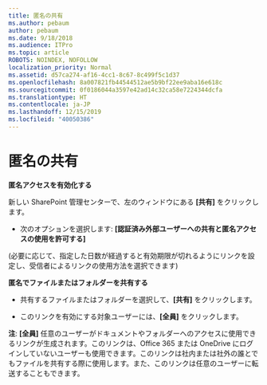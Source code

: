 ```yaml
---
title: 匿名の共有
ms.author: pebaum
author: pebaum
ms.date: 9/18/2018
ms.audience: ITPro
ms.topic: article
ROBOTS: NOINDEX, NOFOLLOW
localization_priority: Normal
ms.assetid: d57ca274-af16-4cc1-8c67-8c499f5c1d37
ms.openlocfilehash: 8a007821fb44544512ae5b9bf22ee9aba16e618c
ms.sourcegitcommit: 0f0186044a3597e42ad14c32ca58e7224344dcfa
ms.translationtype: HT
ms.contentlocale: ja-JP
ms.lasthandoff: 12/15/2019
ms.locfileid: "40050386"
---
```

# <a name="anonymous-sharing"></a>匿名の共有

 **匿名アクセスを有効化する**
  
新しい SharePoint 管理センターで、左のウィンドウにある **[共有]** をクリックします。 
  
- 次のオプションを選択します: **[認証済み外部ユーザーへの共有と匿名アクセスの使用を許可する]** 
  
(必要に応じて、指定した日数が経過すると有効期限が切れるようにリンクを設定し、受信者によるリンクの使用方法を選択できます)
    
 **匿名でファイルまたはフォルダーを共有する**
  
- 共有するファイルまたはフォルダーを選択して、**[共有]** をクリックします。 
    
- このリンクを有効にする対象ユーザーには、**[全員]** をクリックします。
  
 **注**: **[全員]** 任意のユーザーがドキュメントやフォルダーへのアクセスに使用できるリンクが生成されます。このリンクは、Office 365 または OneDrive にログインしていないユーザーも使用できます。このリンクは社内または社外の誰とでもファイルを共有する際に使用します。また、このリンクは任意のユーザーに転送することもできます。 
    


